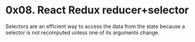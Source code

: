 #  0x08. React Redux reducer+selector
Selectors are an efficient way to access the data from the state because a selector is not recomputed unless one of its arguments change.